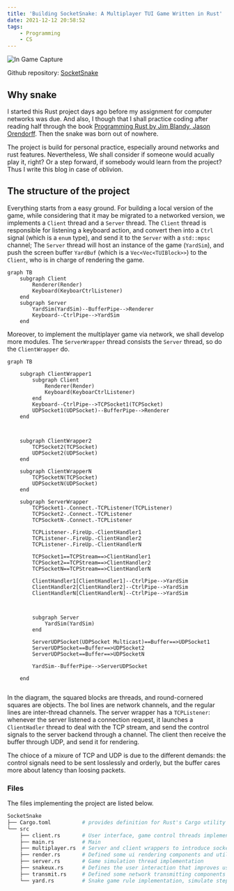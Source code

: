 ```yaml
---
title: 'Building SocketSnake: A Multiplayer TUI Game Written in Rust'
date: 2021-12-12 20:58:52
tags:
	- Programming
	- CS
---
```


![In Game Capture](/images/SocketSnake/in_game_demo.png)

Github repository: [SocketSnake](https://github.com/James-Hen/SocketSnake)

## Why snake

I started this Rust project days ago before my assignment for computer networks was due. And also, I though that I shall practice coding after reading half through the book [Programming Rust by Jim Blandy, Jason Orendorff](https://www.oreilly.com/library/view/programming-rust/9781491927274/). Then the snake was born out of nowhere.

The project is build for personal practice, especially around networks and rust features. Nevertheless, We shall consider if someone would acually play it, right? Or a step forward, if somebody would learn from the project? Thus I write this blog in case of oblivion.

## The structure of the project

Everything starts from a easy ground. For building a local version of the game, while considering that it may be migrated to a networked version, we implements a  `Client` thread and a `Server` thread. The `Client` thread is responsible for listening a keyboard action, and convert then into a `Ctrl` signal (which is a `enum` type), and send it to the `Server` with a `std::mpsc` channel; The `Server` thread will host an instance of the game (`YardSim`), and push the screen buffer `YardBuf` (which is a `Vec<Vec<TUIBlock>>`) to the `Client`, who is in charge of rendering the game.

```mermaid
graph TB
    subgraph Client
        Renderer(Render)
        Keyboard(KeyboarCtrlListener)
    end
    subgraph Server
    	YardSim(YardSim)--BufferPipe-->Renderer
    	Keyboard--CtrlPipe-->YardSim
    end
```

Moreover, to implement the multiplayer game via network, we shall develop more modules. The `ServerWrapper` thread consists the `Server` thread, so do the `ClientWrapper` do.

```mermaid
graph TB
    
    subgraph ClientWrapper1
    	subgraph Client
            Renderer(Render)
            Keyboard(KeyboarCtrlListener)
        end
        Keyboard--CtrlPipe-->TCPSocket1(TCPSocket)
        UDPSocket1(UDPSocket)--BufferPipe-->Renderer
    end
    
    
    
    subgraph ClientWrapper2
        TCPSocket2(TCPSocket)
        UDPSocket2(UDPSocket)
    end

    subgraph ClientWrapperN
        TCPSocketN(TCPSocket)
        UDPSocketN(UDPSocket)
    end
    
    subgraph ServerWrapper
    	TCPSocket1-.Connect.-TCPListener(TCPListener)
    	TCPSocket2-.Connect.-TCPListener
    	TCPSocketN-.Connect.-TCPListener
    	
    	TCPListener-.FireUp.-ClientHandler1
    	TCPListener-.FireUp.-ClientHandler2
    	TCPListener-.FireUp.-ClientHandlerN
    	
    	TCPSocket1==TCPStream==>ClientHandler1
    	TCPSocket2==TCPStream==>ClientHandler2
    	TCPSocketN==TCPStream==>ClientHandlerN
    	
        ClientHandler1[ClientHandler1]--CtrlPipe-->YardSim
        ClientHandler2[ClientHandler2]--CtrlPipe-->YardSim
        ClientHandlerN[ClientHandlerN]--CtrlPipe-->YardSim
        
    	
    	
        subgraph Server
            YardSim(YardSim)
        end
        
        ServerUDPSocket(UDPSocket Multicast)==Buffer==>UDPSocket1
        ServerUDPSocket==Buffer==>UDPSocket2
        ServerUDPSocket==Buffer==>UDPSocketN
        
        YardSim--BufferPipe-->ServerUDPSocket
        
    end
    
```

In the diagram, the squared blocks are threads, and round-cornered squares are objects. The bol lines are network channels, and the regular lines are inter-thread channels. The server wrapper has a `TCPListener`: whenever the server listened a connection request, it launches a `ClientHadler` thread to deal with the TCP stream, and send the control signals to the server backend through a channel. The client then receive the buffer through UDP, and send it for rendering.

The chioce of a mixure of TCP and UDP is due to the different demands: the control signals need to be sent losslessly and orderly, but the buffer cares more about latency than loosing packets.

### Files

The files implementing the project are listed below.

```bash
SocketSnake
├── Cargo.toml			# provides definition for Rust's Cargo utility
└── src
    ├── client.rs		# User interface, game control threads implementation
    ├── main.rs			# Main
    ├── multiplayer.rs	# Server and client wrappers to introduce sockets and channels
    ├── render.rs		# Defined some ui rendering components and utilities
    ├── server.rs		# Game simulation thread implementation
    ├── snakeux.rs		# Defines the user interaction that improves user's experience
    ├── transmit.rs		# Defined some network transmitting components and utilities
    └── yard.rs			# Snake game rule implementation, simulate step by step in ticks
```